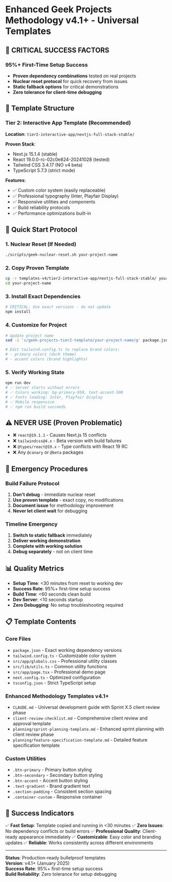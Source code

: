 # Enhanced Geek Projects Methodology v4.1+ - Universal Templates

## 🚨 CRITICAL SUCCESS FACTORS

### 95%+ First-Time Setup Success
- **Proven dependency combinations** tested on real projects
- **Nuclear reset protocol** for quick recovery from issues
- **Static fallback options** for critical demonstrations
- **Zero tolerance for client-time debugging**

## 📁 Template Structure

### Tier 2: Interactive App Template (Recommended)
**Location**: `tier2-interactive-app/nextjs-full-stack-stable/`

**Proven Stack**:
- Next.js 15.1.4 (stable)
- React 19.0.0-rc-02c0e824-20241028 (tested)
- Tailwind CSS 3.4.17 (NO v4 beta)
- TypeScript 5.7.3 (strict mode)

**Features**:
- ✅ Custom color system (easily replaceable)
- ✅ Professional typography (Inter, Playfair Display)
- ✅ Responsive utilities and components
- ✅ Build reliability protocols
- ✅ Performance optimizations built-in

## 🚀 Quick Start Protocol

### 1. Nuclear Reset (If Needed)
```bash
./scripts/geek-nuclear-reset.sh your-project-name
```

### 2. Copy Proven Template
```bash
cp -r templates-v4/tier2-interactive-app/nextjs-full-stack-stable/ your-project-name/
cd your-project-name
```

### 3. Install Exact Dependencies
```bash
# CRITICAL: Use exact versions - do not update
npm install
```

### 4. Customize for Project
```bash
# Update project name
sed -i 's/geek-projects-tier2-template/your-project-name/g' package.json

# Edit tailwind.config.ts to replace brand colors:
# - primary colors (dark theme)
# - accent colors (brand highlights)
```

### 5. Verify Working State
```bash
npm run dev
# ✅ Server starts without errors
# ✅ Colors working: bg-primary-950, text-accent-500  
# ✅ Fonts loading: Inter, Playfair Display
# ✅ Mobile responsive
# ✅ npm run build succeeds
```

## ⚠️ NEVER USE (Proven Problematic)

- ❌ `react@19.1.1` - Causes Next.js 15 conflicts
- ❌ `tailwindcss@4.x` - Beta version with build failures
- ❌ `@types/react@19.x` - Type conflicts with React 19 RC
- ❌ Any `@canary` or `@beta` packages

## 🛟 Emergency Procedures

### Build Failure Protocol
1. **Don't debug** - immediate nuclear reset
2. **Use proven template** - exact copy, no modifications
3. **Document issue** for methodology improvement
4. **Never let client wait** for debugging

### Timeline Emergency
1. **Switch to static fallback** immediately
2. **Deliver working demonstration**
3. **Complete with working solution**
4. **Debug separately** - not on client time

## 📊 Quality Metrics

- **Setup Time**: <30 minutes from reset to working dev
- **Success Rate**: 95%+ first-time setup success
- **Build Time**: <60 seconds clean build
- **Dev Server**: <10 seconds startup
- **Zero Debugging**: No setup troubleshooting required

## 📋 Template Contents

### Core Files
- `package.json` - Exact working dependency versions
- `tailwind.config.ts` - Customizable color system
- `src/app/globals.css` - Professional utility classes
- `src/lib/utils.ts` - Common utility functions
- `src/app/page.tsx` - Professional demo page
- `next.config.ts` - Optimized configuration
- `tsconfig.json` - Strict TypeScript setup

### Enhanced Methodology Templates v4.1+
- `CLAUDE.md` - Universal development guide with Sprint X.5 client review phase
- `client-review-checklist.md` - Comprehensive client review and approval template
- `planning/sprint-planning-template.md` - Enhanced sprint planning with client review phase
- `planning/feature-specification-template.md` - Detailed feature specification template

### Custom Utilities
- `.btn-primary` - Primary button styling
- `.btn-secondary` - Secondary button styling  
- `.btn-accent` - Accent button styling
- `.text-gradient` - Brand gradient text
- `.section-padding` - Consistent section spacing
- `.container-custom` - Responsive container

## 🎯 Success Indicators

✅ **Fast Setup**: Template copied and running in <30 minutes
✅ **Zero Issues**: No dependency conflicts or build errors
✅ **Professional Quality**: Client-ready appearance immediately
✅ **Customizable**: Easy color and branding updates
✅ **Reliable**: Works consistently across different environments

---

**Status**: Production-ready bulletproof templates  
**Version**: v4.1+ (January 2025)  
**Success Rate**: 95%+ first-time setup success  
**Build Reliability**: Zero tolerance for setup debugging